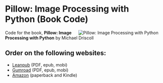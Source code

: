 # Pillow: Image Processing with Python (Book Code)

<a href="https://leanpub.com/pillow"><img src="https://www.blog.pythonlibrary.org/wp-content/uploads/2021/01/pillow_cover_thumb.jpg" alt="Pillow: Image Processing with Python" align="right"></a>

Code for the book, **Pillow: Image Processing with Python** by Michael Driscoll

## Order on the following websites:

- [Leanpub](https://leanpub.com/pillow) (PDF, epub, mobi)
- [Gumroad](https://gum.co/pypillow) (PDF, epub, mobi)
- [Amazon](https://www.amazon.com/dp/B08ZCQM1C1) (paperback and Kindle)
